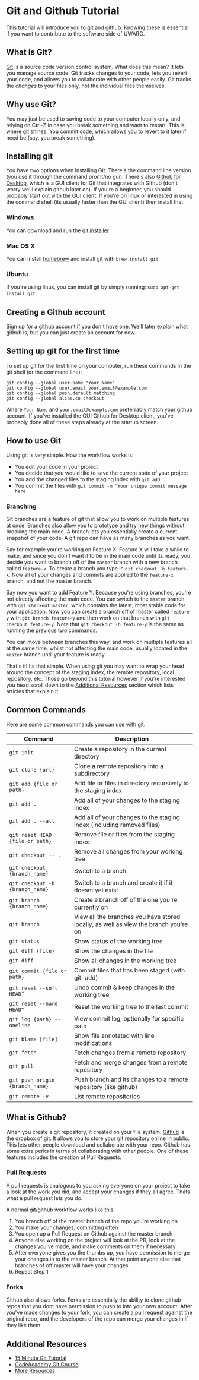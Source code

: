 # Git and Github Tutorial

This tutorial will introduce you to git and github. Knowing these is essential if you want to contribute to the software side of UWARG.

## What is Git?

[Git](https://git-scm.com/) is a source code version control system. What does this mean? It lets you manage source code. Git tracks changes to your code, lets you revert your code, and allows you to collaborate with other people easily.  Git tracks the *changes* to your files only, not the individual files themselves.

## Why use Git?

You may just be used to saving code to your computer locally only, and relying on Ctrl-Z in case you break something and want to restart. This is where git shines. You commit code, which allows you to revert to it later if need be (say, you break something).

## Installing git

You have two options when installing Git. There's the command line version (you use it through the command promt/no gui). There's also [Github for Desktop](https://desktop.github.com/), which is a GUI client for Git that integrates with Github (don't worry we'll explain github later on). If you're a beginner, you should probably start out with the GUI client. If you're on linux or interested in using the command shell (its usually faster than the GUI client) then install that.

### Windows
You can download and run the [git installer](https://git-scm.com/downloads)

### Mac OS X
You can install [homebrew](http://brew.sh/) and install git with `brew install git`

### Ubuntu
If you're using linux, you can install git by simply running:
`sudo apt-get install git`. 

## Creating a Github account
[Sign up](https://github.com/join) for a github account if you don't have one. We'll later explain what github is, but you can just create an account for now.

## Setting up git for the first time
To set up git for the first time on your computer, run these commands in the git shell (or the command line): 
```
git config --global user.name "Your Name"
git config --global user.email your.email@example.com
git config --global push.default matching
git config --global alias.co checkout
```
Where `Your Name` and `your.email@example.com` preferrably match your github account. If you've installed the GUI Github for Desktop client, you've probably done all of these steps already at the startup screen.

## How to use Git

Using git is very simple. How the workflow works is:

- You edit your code in your project
- You decide that you would like to save the current state of your project
- You add the changed files to the staging index with `git add .`
- You commit the files with `git commit -m "Your unique commit message here`

### Branching
Git branches are a feature of git that allow you to work on multiple features at once. Branches also allow you to
prototype and try new things without breaking the main code. A branch lets you essentially create a current snapshot
of your code. A git repo can have as many branches as you want. 

Say for example you're working on Feature X. Feature X will take a while to make, and since you don't want it to be in the main code until its ready, you decide you want to  branch off of the `master` branch with a new branch called `feature-x`. To create a branch you type in `git checkout -b feature-x`. Now all of your changes and commits are applied to the `feature-x` branch, and not the master branch. 

Say now you want to add Feature Y. Because you're using branches, you're not directly affecting the main code. You can
switch to the `master` branch with `git checkout master`, which contains the latest, most stable code for your application. 
Now you can create a branch off of master called `feature-y` with `git branch feature-y` and then work on that branch 
with `git checkout feature-y`. Note that `git checkout -b feature-y` is the same as running the previous two commands.

You can move between branches this way, and work on multiple features all at the same time, whilst not affecting the main code,
usually located in the `master` branch until your feature is ready.

That's it! Its that simple. When using git you may want to wrap your head around the concept of the staging index, the remote repository, local repository, etc. Those go beyond this tutorial however if you're interested you head scroll down to the [Additional Resources](./git.md#additional-resources) section which lists articles that explain it.

## Common Commands

Here are some common commands you can use with git:

| Command                        | Description
---------------------------------|----------------------------------------------
|`git init`	                     | Create a repository in the current directory
|`git clone {url}`               | Clone a remote repository into a subdirectory
|`git add {file or path}`        | Add file or files in directory recursively to the staging index
|`git add .`                     | Add all of your changes to the staging index
|`git add . --all`               | Add all of your changes to the staging index (including removed files)
|`git reset HEAD {file or path}` | Remove file or files from the staging index
|`git checkout -- .`             | Remove all changes from your working tree
|`git checkout {branch_name}`    | Switch to a branch
|`git checkout -b {branch_name}` | Switch to a branch and create it if it doesnt yet exist
|`git branch {branch_name}`      | Create a branch off of the one you're currently on
|`git branch`                    | View all the branches you have stored locally, as well as view the branch you're on
|`git status`	                 | Show status of the working tree
|`git diff {file}`	             | Show the changes in the file
|`git diff`	                     | Show all changes in the working tree
|`git commit {file or path}`     | Commit files that has been staged (with git-add)
|`git reset --soft HEAD^`        | Undo commit & keep changes in the working tree
|`git reset --hard HEAD^`        | Reset the working tree to the last commit
|`git log {path} --oneline`      | View commit log, optionally for specific path
|`git blame [file]`              | Show file annotated with line modifications
|`git fetch`	                 | Fetch changes from a remote repository
|`git pull`                      | Fetch and merge changes from a remote repository
|`git push origin {branch_name}` | Push branch and its changes to a remote repository (like github)
|`git remote -v`                 | List remote repositories

## What is Github?
When you create a git repository, it created on your file system. [Github](https://www.github.com) is the dropbox of git. It allows you to store your git repository online in public. This lets other people download and collaborate with your repo. Github has some extra perks in terms
of collaborating with other people. One of these features includes the creation of Pull Requests. 

### Pull Requests
A pull requests is analogous to you asking everyone on your project to take a look at the work you did, and accept your changes if they all agree. Thats what a pull request lets you do.

A normal git/github workflow works like this:

1. You branch off of the master branch of the repo you're working on
2. You make your changes, committing often
3. You open up a Pull Request on Github against the master branch
4. Anyone else working on the project will look at the PR, look at the changes you've made, and make comments on them if necessary
5. After everyone gives you the thumbs up, you have permission to merge your changes in to the master branch. At that point anyone else that branches of off master will have your changes
6. Repeat Step 1

### Forks
Github also allows forks. Forks are essentially the ability to clone github repos that you dont have permission to push to into
your own account. After you've made changes to your fork, you can create a pull request against the original repo, and the developers
of the repo can merge your changes in if they like them. 

## Additional Resources
- [15 Minute Git Tutorial](https://try.github.io/levels/1/challenges/1)
- [CodeAcademy Git Course](https://www.codecademy.com/learn/learn-git)
- [More Resources](https://help.github.com/articles/good-resources-for-learning-git-and-github/)